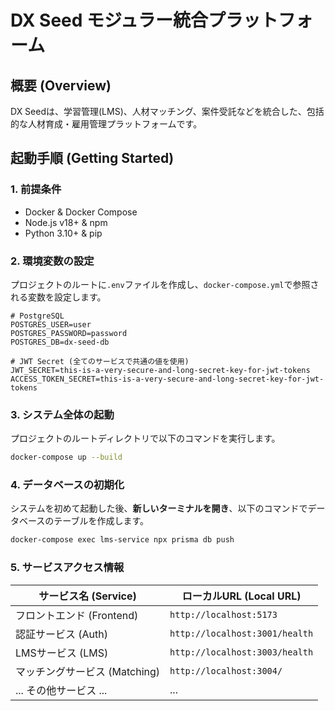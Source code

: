 # DX Seed モジュラー統合プラットフォーム

## 概要 (Overview)
DX Seedは、学習管理(LMS)、人材マッチング、案件受託などを統合した、包括的な人材育成・雇用管理プラットフォームです。

## 起動手順 (Getting Started)

### 1. 前提条件
- Docker & Docker Compose
- Node.js v18+ & npm
- Python 3.10+ & pip

### 2. 環境変数の設定
プロジェクトのルートに`.env`ファイルを作成し、`docker-compose.yml`で参照される変数を設定します。
```env
# PostgreSQL
POSTGRES_USER=user
POSTGRES_PASSWORD=password
POSTGRES_DB=dx-seed-db

# JWT Secret (全てのサービスで共通の値を使用)
JWT_SECRET=this-is-a-very-secure-and-long-secret-key-for-jwt-tokens
ACCESS_TOKEN_SECRET=this-is-a-very-secure-and-long-secret-key-for-jwt-tokens
```

### 3. システム全体の起動
プロジェクトのルートディレクトリで以下のコマンドを実行します。
```bash
docker-compose up --build
```

### 4. データベースの初期化
システムを初めて起動した後、**新しいターミナルを開き**、以下のコマンドでデータベースのテーブルを作成します。
```bash
docker-compose exec lms-service npx prisma db push
```

### 5. サービスアクセス情報

| サービス名 (Service)       | ローカルURL (Local URL)       |
| -------------------------- | ------------------------------- |
| フロントエンド (Frontend)      | `http://localhost:5173`         |
| 認証サービス (Auth)        | `http://localhost:3001/health`  |
| LMSサービス (LMS)          | `http://localhost:3003/health`  |
| マッチングサービス (Matching)  | `http://localhost:3004/`        |
| ... その他サービス ...      | ...                           |